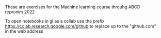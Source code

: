 These are exercises for the Machine learning course throuhg ABCD repronim 2022

To open notebooks in gi as a collab use the prefix https://colab.research.google.com/github to replace up to the "github.com" in the web address
